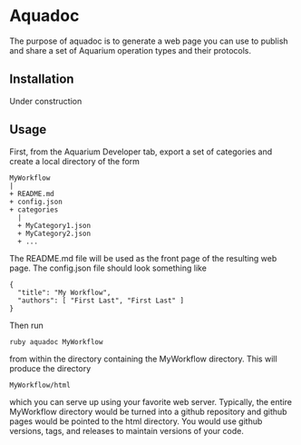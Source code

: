# Aquadoc

The purpose of aquadoc is to generate a web page you can use to publish and share a set of Aquarium operation types and their protocols.

## Installation

Under construction

## Usage

First, from the Aquarium Developer tab, export a set of categories and create a local directory of the form

    MyWorkflow
    |
    + README.md
    + config.json
    + categories
      |
      + MyCategory1.json
      + MyCategory2.json
      + ...

The README.md file will be used as the front page of the resulting web page.
The config.json file should look something like

    {
      "title": "My Workflow",
      "authors": [ "First Last", "First Last" ]
    }

Then run

    ruby aquadoc MyWorkflow

from within the directory containing the MyWorkflow directory. This will produce the directory

    MyWorkflow/html

which you can serve up using your favorite web server. Typically, the entire MyWorkflow directory
would be turned into a github repository and github pages would be pointed to the html directory.
You would use github versions, tags, and releases to maintain versions of your code.
